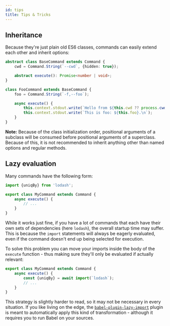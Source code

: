 ```yaml
---
id: tips
title: Tips & Tricks
---
```


## Inheritance

Because they're just plain old ES6 classes, commands can easily extend each other and inherit options:

```ts
abstract class BaseCommand extends Command {
    cwd = Command.String(`--cwd`, {hidden: true});

    abstract execute(): Promise<number | void>;
}

class FooCommand extends BaseCommand {
    foo = Command.String(`-f,--foo`);

    async execute() {
        this.context.stdout.write(`Hello from ${this.cwd ?? process.cwd()}!\n`);
        this.context.stdout.write(`This is foo: ${this.foo}.\n`);
    }
}
```

**Note:** Because of the class initialization order, positional arguments of a subclass will be consumed before positional arguments of a superclass. Because of this, it is not recommended to inherit anything other than named options and regular methods.

## Lazy evaluation

Many commands have the following form:

```ts
import {uniqBy} from 'lodash';

export class MyCommand extends Command {
    async execute() {
        // ...
    }
}
```

While it works just fine, if you have a lot of commands that each have their own sets of dependencies (here `lodash`), the overall startup time may suffer. This is because the `import` statements will always be eagerly evaluated, even if the command doesn't end up being selected for execution.

To solve this problem you can move your imports inside the body of the `execute` function - thus making sure they'll only be evaluated if actually relevant:

```ts
export class MyCommand extends Command {
    async execute() {
        const {uniqBy} = await import(`lodash`);
        // ...
    }
}
```

This strategy is slightly harder to read, so it may not be necessary in every situation. If you like living on the edge, the [`babel-plugin-lazy-import`](https://github.com/arcanis/babel-plugin-lazy-import) plugin is meant to automatically apply this kind of transformation - although it requires you to run Babel on your sources.
